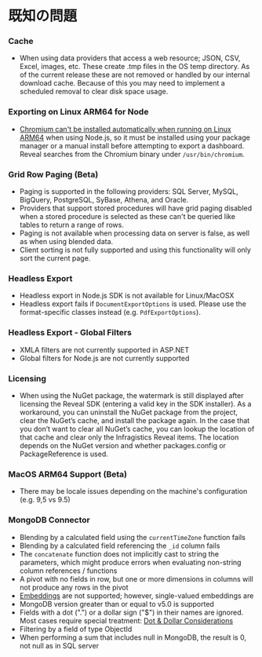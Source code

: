 # 既知の問題

### Cache

- When using data providers that access a web resource; JSON, CSV, Excel, images, etc. These create .tmp files in the OS temp directory. As of the current release these are not removed or handled by our internal download cache. Because of this you may need to implement a scheduled removal to clear disk space usage.

### Exporting on Linux ARM64 for Node

- [Chromium can't be installed automatically when running on Linux ARM64](https://github.com/puppeteer/puppeteer/issues/7740) when using Node.js, so it must be installed using your package manager or a manual install before attempting to export a dashboard. Reveal searches from the Chromium binary under `/usr/bin/chromium`.

### Grid Row Paging (Beta)

- Paging is supported in the following providers: SQL Server, MySQL, BigQuery, PostgreSQL, SyBase, Athena, and Oracle. 
- Providers that support stored procedures will have grid paging disabled when a stored procedure is selected as these can't be queried like tables to return a range of rows. 
- Paging is not available when processing data on server is false, as well as when using blended data.
- Client sorting is not fully supported and using this functionality will only sort the current page.

### Headless Export

- Headless export in Node.js SDK is not available for Linux/MacOSX
- Headless export fails if ```DocumentExportOptions``` is used. Please use the format-specific classes instead (e.g. ```PdfExportOptions```).

### Headless Export - Global Filters

- XMLA filters are not currently supported in ASP.NET
- Global filters for Node.js are not currently supported

### Licensing

- When using the NuGet package, the watermark is still displayed after licensing the Reveal SDK (entering a valid key in the SDK installer). As a workaround, you can uninstall the NuGet package from the project, clear the NuGet’s cache, and install the package again. In the case that you don’t want to clear all NuGet’s cache, you can lookup the location of that cache and clear only the Infragistics Reveal items. The location depends on the NuGet version and whether packages.config or PackageReference is used.

### MacOS ARM64 Support (Beta)

- There may be locale issues depending on the machine's configuration (e.g. 9,5 vs 9.5)

### MongoDB Connector

- Blending by a calculated field using the `currentTimeZone` function fails
- Blending by a calculated field referencing the `_id` column fails
- The `concatenate` function does not implicitly cast to string the parameters, which might produce errors when evaluating non-string column references / functions
- A pivot with no fields in row, but one or more dimensions in columns will not produce any rows in the pivot
- [Embeddings](https://www.mongodb.com/basics/embedded-mongodb) are not supported; however, single-valued embeddings are
- MongoDB version greater than or equal to v5.0 is supported
- Fields with a dot (".") or a dollar sign ("$") in their names are ignored. Most cases require special treatment: [Dot & Dollar Considerations](https://www.mongodb.com/docs/manual/core/dot-dollar-considerations/)
- Filtering by a field of type ObjectId
- When performing a sum that includes null in MongoDB, the result is 0, not null as in SQL server